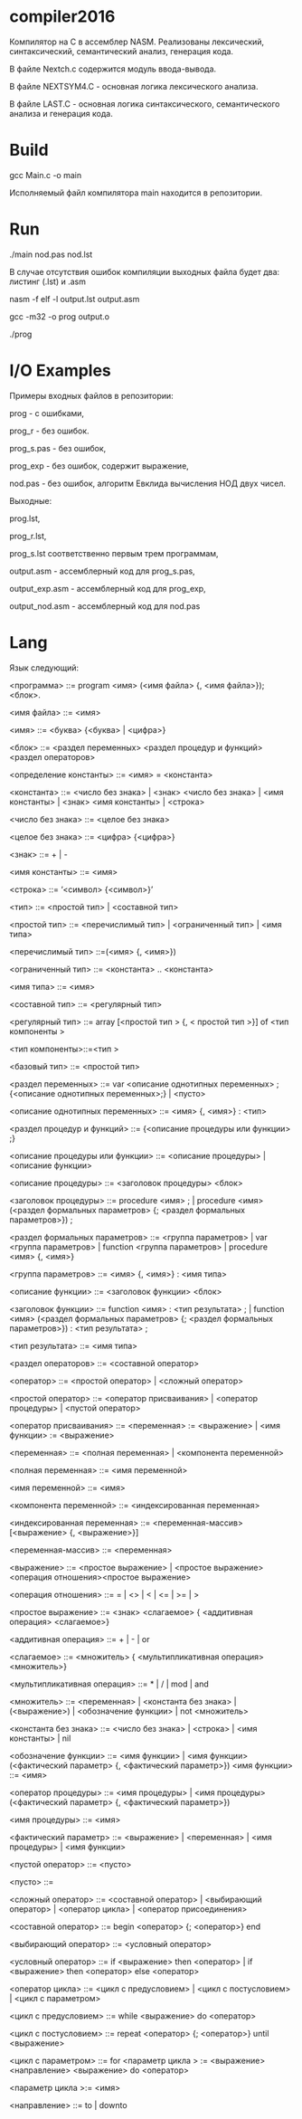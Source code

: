 # compiler2016
Компилятор на C в ассемблер NASM.
Реализованы лексический, синтаксический, семантический  анализ, генерация кода.

В файле Nextch.c содержится модуль ввода-вывода.

В файле NEXTSYM4.C - основная логика лексического анализа.

В файле LAST.C - основная логика синтаксического, семантического анализа и генерация кода.
# Build 
gcc Main.c -o main

Исполняемый файл компилятора main находится в репозитории.

# Run
./main nod.pas nod.lst

В случае отсутствия ошибок компиляции выходных файла будет два: листинг (.lst) и .asm

nasm -f elf -l output.lst output.asm

gcc -m32 -o prog output.o

./prog

# I/O Examples
Примеры входных файлов в репозитории: 

prog - с ошибками, 

prog_r - без ошибок.

prog_s.pas - без ошибок,

prog_exp - без ошибок, содержит выражение,

nod.pas - без ошибок, алгоритм Евклида вычисления НОД двух чисел.

Выходные: 

prog.lst, 

prog_r.lst,

prog_s.lst
соответственно первым трем программам, 

output.asm - ассемблерный код для prog_s.pas,

output_exp.asm - ассемблерный код для prog_exp,

output_nod.asm - ассемблерный код для nod.pas
# Lang
Язык следующий:

<программа> ::= program <имя> (<имя файла> {, <имя файла>}); <блок>.

<имя файла> ::= <имя>

<имя> ::= <буква> {<буква> | <цифра>}

<блок> ::= <раздел переменных> <раздел процедур и функций> <раздел операторов>

<определение константы> ::= <имя> = <константа>

<константа> ::= <число без знака> | <знак> <число без знака> | <имя константы> | <знак> <имя константы> | <строка>

<число без знака> ::= <целое без знака>

<целое без знака> ::= <цифра> {<цифра>}

<знак> ::= + | - 

<имя константы> ::= <имя>

<строка> ::= ‘<символ> {<символ>}’

<тип> ::= <простой тип> | <составной тип> 

<простой тип> ::= <перечислимый тип> | <ограниченный тип> | <имя типа>

<перечислимый тип> ::=(<имя> {, <имя>})

<ограниченный тип> ::= <константа> .. <константа>

<имя типа> ::= <имя>

<составной тип> ::= <регулярный тип>  

<регулярный тип> ::= array [<простой тип > {, < простой тип >}] of <тип компоненты >

<тип компоненты>::=<тип >

<базовый тип> ::= <простой тип>

<раздел переменных> ::= var <описание однотипных переменных> ;
                                                    {<описание однотипных переменных>;} | <пусто> 
                                                    
<описание однотипных переменных> ::= <имя> {, <имя>} : <тип>

<раздел процедур и функций> ::= {<описание процедуры или функции> ;}

<описание процедуры или функции> ::= <описание процедуры> | <описание функции>

<описание процедуры> ::= <заголовок процедуры> <блок>

<заголовок процедуры> ::= procedure <имя> ; | procedure <имя> (<раздел формальных параметров> {; <раздел формальных параметров>}) ;

<раздел формальных параметров> ::= <группа параметров> | var <группа параметров> | function <группа параметров> | procedure <имя> {, <имя>}

<группа параметров> ::= <имя> {, <имя>} : <имя типа>

<описание функции> ::= <заголовок функции> <блок>

<заголовок функции> ::= function <имя> : <тип результата> ; | function <имя> (<раздел формальных параметров> {; <раздел формальных параметров>}) : <тип результата> ;

<тип результата> ::= <имя типа>

<раздел операторов> ::= <составной оператор>

<оператор> ::= <простой оператор> | <сложный оператор>

<простой оператор> ::= <оператор присваивания> | <оператор процедуры>  | <пустой оператор>

<оператор присваивания> ::= <переменная> := <выражение> | <имя функции> := <выражение>

<переменная> ::= <полная переменная> | <компонента переменной> 

<полная переменная> ::= <имя переменной>

<имя переменной> ::= <имя>

<компонента переменной> ::= <индексированная переменная>

<индексированная переменная> ::= <переменная-массив> [<выражение> {, <выражение>}]

<переменная-массив> ::= <переменная>

<выражение> ::= <простое выражение> | <простое выражение> <операция отношения><простое выражение>

<операция отношения> ::= = | <> | < | <= | >= | > 

<простое выражение> ::=  <знак> <слагаемое> { <аддитивная операция> <слагаемое>}

<аддитивная операция> ::= + | - | or

<слагаемое> ::= <множитель> { <мультипликативная операция> <множитель>}

<мультипликативная операция> ::= * | / | mod | and

<множитель> ::= <переменная> | <константа без знака> | (<выражение>) | <обозначение функции> | not <множитель>

<константа без знака> ::= <число без знака> | <строка> | <имя константы> | nil

<обозначение функции> ::= <имя функции> |
                                      <имя функции> (<фактический параметр> {, <фактический параметр>})
<имя функции> ::= <имя>

<оператор процедуры> ::= <имя процедуры> | 
                                   <имя процедуры> (<фактический параметр> {, <фактический параметр>})
                                   
<имя процедуры> ::= <имя>

<фактический параметр> ::= <выражение> | <переменная> | <имя процедуры> | <имя функции>

<пустой оператор> ::= <пусто>

<пусто> ::=

<сложный оператор> ::= <составной оператор> | <выбирающий оператор> | <оператор цикла> | <оператор присоединения>

<составной оператор> ::=  begin <оператор> {; <оператор>} end

<выбирающий оператор> ::= <условный оператор> 

<условный оператор> ::= if <выражение> then <оператор> | if <выражение> then <оператор> else <оператор>

<оператор цикла> ::= <цикл с предусловием> | <цикл с постусловием> | <цикл с параметром>

<цикл с предусловием> ::= while <выражение> do <оператор>

<цикл с постусловием> ::= repeat <оператор> {; <оператор>} until <выражение>

<цикл с параметром> ::= for <параметр цикла > := <выражение> 
                                               <направление>  <выражение> do  <оператор>     
                                               
<параметр цикла >:= <имя>  

<направление> ::= to | downto    


